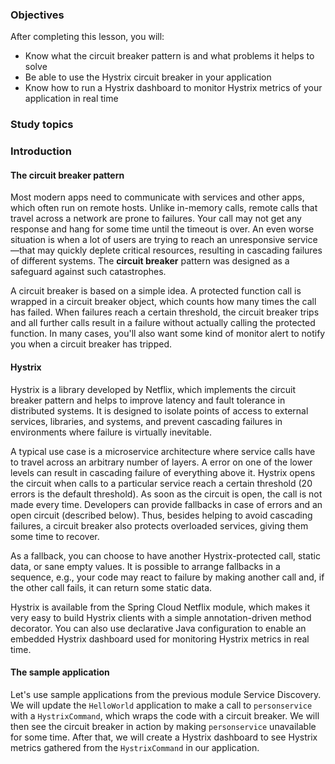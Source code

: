 ### Objectives

After completing this lesson, you will:

* Know what the circuit breaker pattern is and what problems it helps to solve
* Be able to use the Hystrix circuit breaker in your application
* Know how to run a Hystrix dashboard to monitor Hystrix metrics of your application in real time


### Study topics

### Introduction

#### The circuit breaker pattern

Most modern apps need to communicate with services and other apps, which often run on remote hosts. Unlike in-memory calls, remote calls that travel across a network are prone to failures. Your call may not get any response and hang for some time until the timeout is over. An even worse situation is when a lot of users are trying to reach an unresponsive service—that may quickly deplete critical resources, resulting in cascading failures of different systems. The **circuit breaker** pattern was designed as a safeguard against such catastrophes.

A circuit breaker is based on a simple idea. A protected function call is wrapped in a circuit breaker object, which counts how many times the call has failed. When failures reach a certain threshold, the circuit breaker trips and all further calls result in a failure without actually calling the protected function. In many cases, you'll also want some kind of monitor alert to notify you when a circuit breaker has tripped.


#### Hystrix

Hystrix is a library developed by Netflix, which implements the circuit breaker pattern and helps to improve latency and fault tolerance in distributed systems. It is designed to isolate points of access to external services, libraries, and systems, and prevent cascading failures in environments where failure is virtually inevitable.

A typical use case is a microservice architecture where service calls have to travel across an arbitrary number of layers. A error on one of the lower levels can result in cascading failure of everything above it. Hystrix opens the circuit when calls to a particular service reach a certain threshold (20 errors is the default threshold). As soon as the circuit is open, the call is not made every time. Developers can provide fallbacks in case of errors and an open circuit (described below). Thus, besides helping to avoid cascading failures, a circuit breaker also protects overloaded services, giving them some time to recover.

As a fallback, you can choose to have another Hystrix-protected call, static data, or sane empty values. It is possible to arrange fallbacks in a sequence, e.g., your code may react to failure by making another call and, if the other call fails, it can return some static data.

Hystrix is available from the Spring Cloud Netflix module, which makes it very easy to build Hystrix clients with a simple annotation-driven method decorator. You can also use declarative Java configuration to enable an embedded Hystrix dashboard used for monitoring Hystrix metrics in real time.

#### The sample application

Let's use sample applications from the previous module Service Discovery. We will update the `HelloWorld` application to make a call to `personservice` with a `HystrixCommand`, which wraps the code with a circuit breaker. We will then see the circuit breaker in action by making `personservice` unavailable for some time. After that, we will create a Hystrix dashboard to see Hystrix metrics gathered from the `HystrixCommand` in our application.